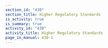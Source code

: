 ```yaml
---
section_id: "430"
section_title: Higher Regulatory Standards
is_activity: true
is_summary: true
activity_id: "430"
activity_title: Higher Regulatory Standards
page_in_manual: 430-1
---
```

